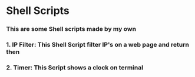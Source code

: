 # Shell Scripts
### This are some Shell scripts made by my own

### 1. IP Filter: This Shell Script filter IP's on a web page and return then
### 2. Timer: This Script shows a clock on terminal
